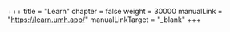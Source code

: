 +++
title = "Learn"
chapter = false
weight = 30000
manualLink = "https://learn.umh.app/"
manualLinkTarget = "_blank"
+++